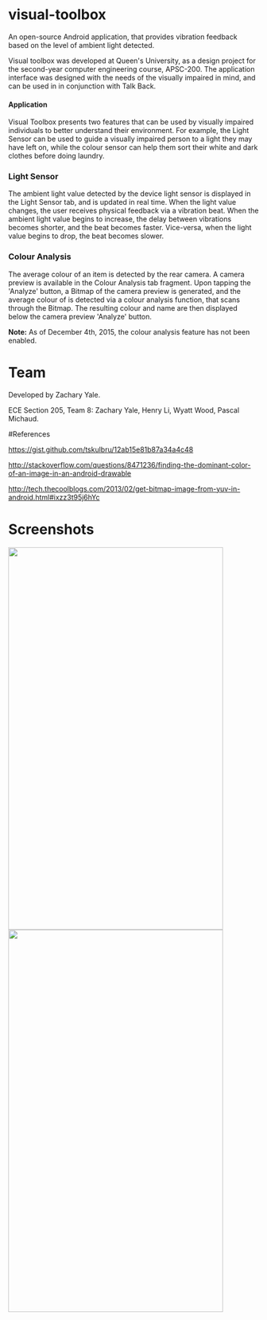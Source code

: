 # visual-toolbox
An open-source Android application, that provides vibration feedback based on the level of ambient light detected.

Visual toolbox was developed at Queen's University, as a design project for the second-year computer engineering course, APSC-200. The application interface was designed with the needs of the visually impaired in mind, and can be used in in conjunction with Talk Back.

#### Application

Visual Toolbox presents two features that can be used by visually impaired individuals to better understand their environment. For example, the Light Sensor can be used to guide a visually impaired person to a light they may have left on, while the colour sensor can help them sort their white and dark clothes before doing laundry.

### Light Sensor
The ambient light value detected by the device light sensor is displayed in the Light Sensor tab, and is updated in real time. When the light value changes, the user receives physical feedback via a vibration beat. When the ambient light value begins to increase, the delay between vibrations becomes shorter, and the beat becomes faster. Vice-versa, when the light value begins to drop, the beat becomes slower. 

### Colour Analysis
The average colour of an item is detected by the rear camera. A camera preview is available in the Colour Analysis tab fragment. Upon tapping the 'Analyze' button, a Bitmap of the camera preview is generated, and the average colour of is detected via a colour analysis function, that scans through the Bitmap. The resulting colour and name are then displayed below the camera preview 'Analyze' button.

**Note:** As of December 4th, 2015, the colour analysis feature has not been enabled.

# Team

Developed by Zachary Yale.

ECE Section 205, Team 8: Zachary Yale, Henry Li, Wyatt Wood, Pascal Michaud.

#References

https://gist.github.com/tskulbru/12ab15e81b87a34a4c48

http://stackoverflow.com/questions/8471236/finding-the-dominant-color-of-an-image-in-an-android-drawable

http://tech.thecoolblogs.com/2013/02/get-bitmap-image-from-yuv-in-android.html#ixzz3t95j6hYc

# Screenshots
<img src="http://i.imgur.com/mqwv6w8.png" width="432" height="768" />
<img src="http://i.imgur.com/VGNGWhN.jpg" width="432" height="768" />
